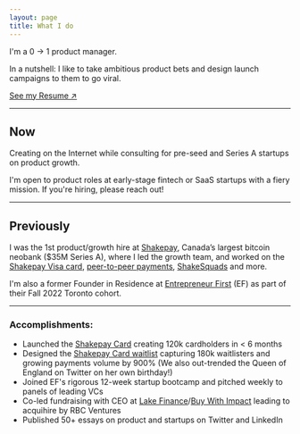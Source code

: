 ```yaml
---
layout: page
title: What I do
---
```


I'm a 0 → 1 product manager.

In a nutshell: I like to take ambitious product bets and design launch campaigns to them to go viral.

[See my Resume ↗](https://hussam.fyi/resume.pdf)

<hr>

## Now

Creating on the Internet while consulting for pre-seed and Series A startups on product growth.

<p class="message">
I'm open to product roles at early-stage fintech or SaaS startups with a fiery mission. If you're hiring, please reach out!
</p>

<hr>

## Previously

I was the 1st product/growth hire at [Shakepay](https://shakepay.com), Canada’s largest bitcoin neobank ($35M Series A), where I led the growth team, and worked on the [Shakepay Visa card](https://shakepay.com/card), [peer-to-peer payments](https://decrypt.co/44519/bitcoin-app-shakepay-p2p-payments-canada-cashapp), [ShakeSquads](https://blog.shakepay.com/stack-sats-with-your-friends/) and more.

I'm also a former Founder in Residence at [Entrepreneur First](https://www.google.com/search?q=entrepreneurfirst&sourceid=chrome&ie=UTF-8) (EF) as part of their Fall 2022 Toronto cohort.

<hr>

### Accomplishments:

* Launched the [Shakepay Card](https://shakepay.com/card) creating 120k cardholders in < 6 months
* Designed the [Shakepay Card waitlist](https://blog.shakepay.com/introducing-the-shakepay-card/) capturing 180k waitlisters and growing payments volume by 900% (We also out-trended the Queen of England on Twitter on her own birthday!)
* Joined EF's rigorous 12-week startup bootcamp and pitched weekly to panels of leading VCs
* Co-led fundraising with CEO at [Lake Finance](http://lake.finance/)/[Buy With Impact](https://buywithimpact.com/) leading to acquihire by RBC Ventures
* Published 50+ essays on product and startups on Twitter and LinkedIn
